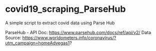 # covid19_scraping_ParseHub
A simple script to extract covid data using Parse Hub

ParseHub - API Doc: https://www.parsehub.com/docs/ref/api/v2/
Data Source: https://www.worldometers.info/coronavirus/?utm_campaign=homeAdvegas1?
